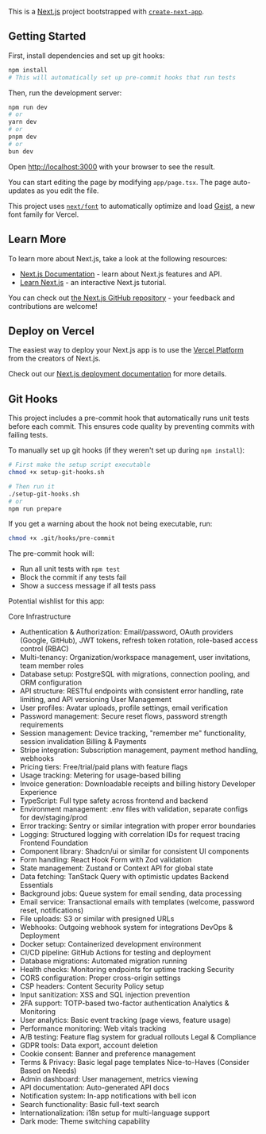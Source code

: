 This is a [Next.js](https://nextjs.org) project bootstrapped with [`create-next-app`](https://nextjs.org/docs/app/api-reference/cli/create-next-app).

## Getting Started

First, install dependencies and set up git hooks:

```bash
npm install
# This will automatically set up pre-commit hooks that run tests
```

Then, run the development server:

```bash
npm run dev
# or
yarn dev
# or
pnpm dev
# or
bun dev
```

Open [http://localhost:3000](http://localhost:3000) with your browser to see the result.

You can start editing the page by modifying `app/page.tsx`. The page auto-updates as you edit the file.

This project uses [`next/font`](https://nextjs.org/docs/app/building-your-application/optimizing/fonts) to automatically optimize and load [Geist](https://vercel.com/font), a new font family for Vercel.

## Learn More

To learn more about Next.js, take a look at the following resources:

- [Next.js Documentation](https://nextjs.org/docs) - learn about Next.js features and API.
- [Learn Next.js](https://nextjs.org/learn) - an interactive Next.js tutorial.

You can check out [the Next.js GitHub repository](https://github.com/vercel/next.js) - your feedback and contributions are welcome!

## Deploy on Vercel

The easiest way to deploy your Next.js app is to use the [Vercel Platform](https://vercel.com/new?utm_medium=default-template&filter=next.js&utm_source=create-next-app&utm_campaign=create-next-app-readme) from the creators of Next.js.

Check out our [Next.js deployment documentation](https://nextjs.org/docs/app/building-your-application/deploying) for more details.

## Git Hooks

This project includes a pre-commit hook that automatically runs unit tests before each commit. This ensures code quality by preventing commits with failing tests.

To manually set up git hooks (if they weren't set up during `npm install`):

```bash
# First make the setup script executable
chmod +x setup-git-hooks.sh

# Then run it
./setup-git-hooks.sh
# or
npm run prepare
```

If you get a warning about the hook not being executable, run:

```bash
chmod +x .git/hooks/pre-commit
```

The pre-commit hook will:

- Run all unit tests with `npm test`
- Block the commit if any tests fail
- Show a success message if all tests pass

Potential wishlist for this app:

Core Infrastructure

- Authentication & Authorization: Email/password, OAuth providers (Google, GitHub), JWT tokens, refresh token rotation, role-based access control (RBAC)
- Multi-tenancy: Organization/workspace management, user invitations, team member roles
- Database setup: PostgreSQL with migrations, connection pooling, and ORM configuration
- API structure: RESTful endpoints with consistent error handling, rate limiting, and API versioning
  User Management
- User profiles: Avatar uploads, profile settings, email verification
- Password management: Secure reset flows, password strength requirements
- Session management: Device tracking, "remember me" functionality, session invalidation
  Billing & Payments
- Stripe integration: Subscription management, payment method handling, webhooks
- Pricing tiers: Free/trial/paid plans with feature flags
- Usage tracking: Metering for usage-based billing
- Invoice generation: Downloadable receipts and billing history
  Developer Experience
- TypeScript: Full type safety across frontend and backend
- Environment management: .env files with validation, separate configs for dev/staging/prod
- Error tracking: Sentry or similar integration with proper error boundaries
- Logging: Structured logging with correlation IDs for request tracing
  Frontend Foundation
- Component library: Shadcn/ui or similar for consistent UI components
- Form handling: React Hook Form with Zod validation
- State management: Zustand or Context API for global state
- Data fetching: TanStack Query with optimistic updates
  Backend Essentials
- Background jobs: Queue system for email sending, data processing
- Email service: Transactional emails with templates (welcome, password reset, notifications)
- File uploads: S3 or similar with presigned URLs
- Webhooks: Outgoing webhook system for integrations
  DevOps & Deployment
- Docker setup: Containerized development environment
- CI/CD pipeline: GitHub Actions for testing and deployment
- Database migrations: Automated migration running
- Health checks: Monitoring endpoints for uptime tracking
  Security
- CORS configuration: Proper cross-origin settings
- CSP headers: Content Security Policy setup
- Input sanitization: XSS and SQL injection prevention
- 2FA support: TOTP-based two-factor authentication
  Analytics & Monitoring
- User analytics: Basic event tracking (page views, feature usage)
- Performance monitoring: Web vitals tracking
- A/B testing: Feature flag system for gradual rollouts
  Legal & Compliance
- GDPR tools: Data export, account deletion
- Cookie consent: Banner and preference management
- Terms & Privacy: Basic legal page templates
  Nice-to-Haves (Consider Based on Needs)
- Admin dashboard: User management, metrics viewing
- API documentation: Auto-generated API docs
- Notification system: In-app notifications with bell icon
- Search functionality: Basic full-text search
- Internationalization: i18n setup for multi-language support
- Dark mode: Theme switching capability
